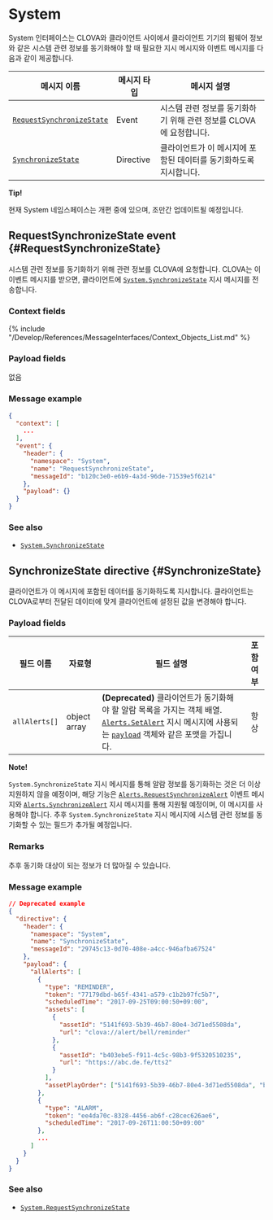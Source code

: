 # System

System 인터페이스는 CLOVA와 클라이언트 사이에서 클라이언트 기기의 펌웨어 정보와 같은 시스템 관련 정보를 동기화해야 할 때 필요한 지시 메시지와 이벤트 메시지를 다음과 같이 제공합니다.

| 메시지 이름         | 메시지 타입  | 메시지 설명                                 |
|------------------|-----------|-------------------------------------------|
| [`RequestSynchronizeState`](#RequestSynchronizeState)  | Event     | 시스템 관련 정보를 동기화하기 위해 관련 정보를 CLOVA에 요청합니다. |
| [`SynchronizeState`](#SynchronizeState)                | Directive | 클라이언트가 이 메시지에 포함된 데이터를 동기화하도록 지시합니다.            |

<div class="tip">
  <p><strong>Tip!</strong></p>
  <p>현재 System 네임스페이스는 개편 중에 있으며, 조만간 업데이트될 예정입니다.</p>
</div>

## RequestSynchronizeState event {#RequestSynchronizeState}

시스템 관련 정보를 동기화하기 위해 관련 정보를 CLOVA에 요청합니다. CLOVA는 이 이벤트 메시지를 받으면, 클라이언트에 [`System.SynchronizeState`](#SynchronizeState) 지시 메시지를 전송합니다.

### Context fields

{% include "/Develop/References/MessageInterfaces/Context_Objects_List.md" %}

### Payload fields

없음

### Message example

```json
{
  "context": [
    ...
  ],
  "event": {
    "header": {
      "namespace": "System",
      "name": "RequestSynchronizeState",
      "messageId": "b120c3e0-e6b9-4a3d-96de-71539e5f6214"
    },
    "payload": {}
  }
}
```

### See also

* [`System.SynchronizeState`](/Develop/References/MessageInterfaces/System.md#SynchronizeState)

## SynchronizeState directive {#SynchronizeState}

클라이언트가 이 메시지에 포함된 데이터를 동기화하도록 지시합니다. 클라이언트는 CLOVA로부터 전달된 데이터에 맞게 클라이언트에 설정된 값을 변경해야 합니다.

### Payload fields

| 필드 이름       | 자료형    | 필드 설명                     | 포함 여부 |
|---------------|---------|-----------------------------|:---------:|
| `allAlerts[]`   | object array | **(Deprecated)** 클라이언트가 동기화해야 할 알람 목록을 가지는 객체 배열. [`Alerts.SetAlert`](/Develop/References/MessageInterfaces/Alerts.md#SetAlert) 지시 메시지에 사용되는 [`payload`](/Develop/References/MessageInterfaces/Alerts.md#SetAlertPayload) 객체와 같은 포맷을 가집니다. | 항상    |

<div class="note">
  <p><strong>Note!</strong></p>
  <p><code>System.SynchronizeState</code> 지시 메시지를 통해 알람 정보를 동기화하는 것은 더 이상 지원하지 않을 예정이며, 해당 기능은 <a href="/Develop/References/MessageInterfaces/Alerts.md#RequestSynchronizeAlert"><code>Alerts.RequestSynchronizeAlert</code></a> 이벤트 메시지와 <a href="/Develop/References/MessageInterfaces/Alerts.md#SynchronizeAlert"><code>Alerts.SynchronizeAlert</code></a> 지시 메시지를 통해 지원될 예정이며, 이 메시지를 사용해야 합니다. 추후 <code>System.SynchronizeState</code> 지시 메시지에 시스템 관련 정보를 동기화할 수 있는 필드가 추가될 예정입니다.</p>
</div>

### Remarks

추후 동기화 대상이 되는 정보가 더 많아질 수 있습니다.

### Message example

```json
// Deprecated example
{
  "directive": {
    "header": {
      "namespace": "System",
      "name": "SynchronizeState",
      "messageId": "29745c13-0d70-408e-a4cc-946afba67524"
    },
    "payload": {
      "allAlerts": [
        {
          "type": "REMINDER",
          "token": "77179dbd-b65f-4341-a579-c1b2b97fc5b7",
          "scheduledTime": "2017-09-25T09:00:50+09:00",
          "assets": [
            {
              "assetId": "5141f693-5b39-46b7-80e4-3d71ed5508da",
              "url": "clova://alert/bell/reminder"
            },
            {
              "assetId": "b403ebe5-f911-4c5c-98b3-9f5320510235",
              "url": "https://abc.de.fe/tts2"
            }
          ],
          "assetPlayOrder": ["5141f693-5b39-46b7-80e4-3d71ed5508da", "b403ebe5-f911-4c5c-98b3-9f5320510235"]
        },
        {
          "type": "ALARM",
          "token": "ee4da70c-8328-4456-ab6f-c28cec626ae6",
          "scheduledTime": "2017-09-26T11:00:50+09:00"
        },
        ...
      ]
    }
  }
}
```

### See also

* [`System.RequestSynchronizeState`](#RequestSynchronizeState)
